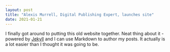 ```yaml
---
layout: post
title: "Alexis Murrell, Digital Publishing Expert, launches site"
date: 2021-01-21
---
```


I finally got around to putting this old website together. Neat thing about it - powered by [Jekyll](http://jekyllrb.com) and I can use Markdown to author my posts. It actually is a lot easier than I thought it was going to be.
